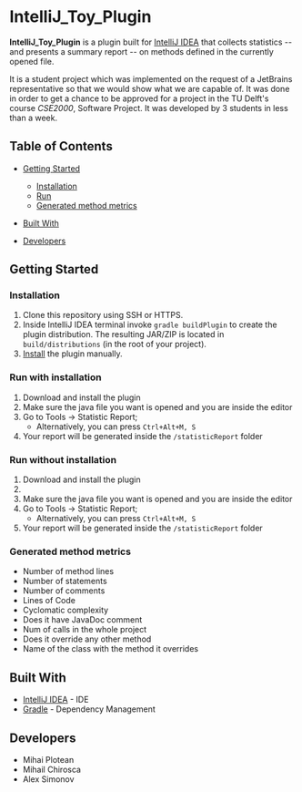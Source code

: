 # IntelliJ_Toy_Plugin

**IntelliJ_Toy_Plugin** is a plugin built for [IntelliJ IDEA](https://www.jetbrains.com/idea/) that collects statistics -- and presents a summary report -- on methods defined in the currently opened file.

It is a student project which was implemented on the request of a JetBrains representative so that we would show what we are capable of. It was done in order to get a chance to be approved for a project in the TU Delft's course *CSE2000*, Software Project. It was developed by 3 students in less than a week.

## Table of Contents

- [Getting Started](#getting-started)
  - [Installation](#installation)
  - [Run](#run)
  - [Generated method metrics](#generated-method-metrics)

- [Built With](#built-with)

- [Developers](#developers)


## Getting Started

### Installation

1) Clone this repository using SSH or HTTPS.
2) Inside IntelliJ IDEA terminal invoke `gradle buildPlugin` to create the plugin distribution.
The resulting JAR/ZIP is located in `build/distributions` (in the root of your project).
3) [Install](https://www.jetbrains.com/help/idea/managing-plugins.html#installing-plugins-from-disk) the plugin manually.


### Run with installation

1) Download and install the plugin
2) Make sure the java file you want is opened and you are inside the editor
3) Go to Tools -> Statistic Report;
    - Alternatively, you can press `Ctrl+Alt+M, S`
4) Your report will be generated inside the `/statisticReport` folder

### Run without installation

1) Download and install the plugin
2) 
2) Make sure the java file you want is opened and you are inside the editor
3) Go to Tools -> Statistic Report;
    - Alternatively, you can press `Ctrl+Alt+M, S`
4) Your report will be generated inside the `/statisticReport` folder


### Generated method metrics

  - Number of method lines
  - Number of statements
  - Number of comments
  - Lines of Code
  - Cyclomatic complexity
  - Does it have JavaDoc comment
  - Num of calls in the whole project
  - Does it override any other method
  - Name of the class with the method it overrides


## Built With
- [IntelliJ IDEA](https://www.jetbrains.com/idea/) - IDE
- [Gradle](http://gradle.org) - Dependency Management


## Developers

* Mihai Plotean
* Mihail Chirosca
* Alex Simonov
